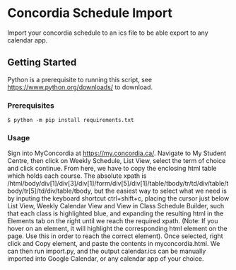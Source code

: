 # Concordia Schedule Import

Import your concordia schedule to an ics file to be able export to any calendar app.

## Getting Started

Python is a prerequisite to running this script, see https://www.python.org/downloads/ to download.

### Prerequisites

```
$ python -m pip install requirements.txt
```

### Usage

Sign into MyConcordia at https://my.concordia.ca/. Navigate to My Student Centre, then click on Weekly Schedule, List View, select the term of choice and click continue. From here, we have to copy the enclosing html table which holds each course. The absolute xpath is /html/body/div[1]/div[3]/div[1]/form/div[5]/div[1]/table/tbody/tr/td/div/table/tbody/tr[5]/td/div/table/tbody, but the easiest way to select what we need is by inputing the keyboard shortcut ctrl+shift+c, placing the cursor just below List View, Weekly Calendar View and View in Class Schedule Builder, such that each class is highlighted blue, and expanding the resulting html in the Elements tab on the right until we reach the required xpath. (Note: If you hover on an element, it will highlight the corresponding html element on the page. Use this in order to reach the correct <tbody> element). Once selected, right click and Copy element, and paste the contents in myconcordia.html. We can then run import.py, and the output calendar.ics can be manually imported into Google Calendar, or any calendar app of your choice.